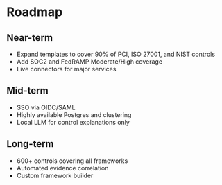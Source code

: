 # Roadmap

## Near-term

- Expand templates to cover 90% of PCI, ISO 27001, and NIST controls
- Add SOC2 and FedRAMP Moderate/High coverage
- Live connectors for major services

## Mid-term

- SSO via OIDC/SAML
- Highly available Postgres and clustering
- Local LLM for control explanations only

## Long-term

- 600+ controls covering all frameworks
- Automated evidence correlation
- Custom framework builder
